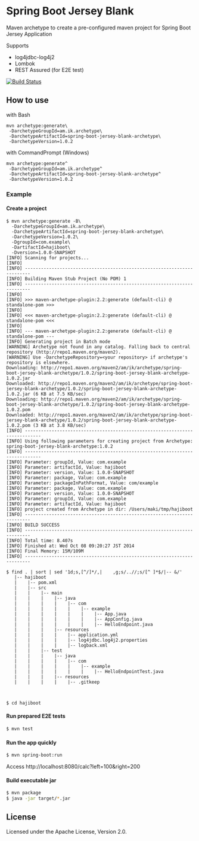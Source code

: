 # Spring Boot Jersey Blank

Maven archetype to create a pre-configured maven project for Spring Boot Jersey Application

Supports

* log4jdbc-log4j2
* Lombok
* REST Assured (for E2E test)

[![Build Status](https://travis-ci.org/making/spring-boot-jersey-blank.svg)](https://travis-ci.org/making/spring-boot-jersey-blank)

## How to use

with Bash

    mvn archetype:generate\
     -DarchetypeGroupId=am.ik.archetype\
     -DarchetypeArtifactId=spring-boot-jersey-blank-archetype\
     -DarchetypeVersion=1.0.2

with CommandPrompt (Windows)

    mvn archetype:generate^
     -DarchetypeGroupId=am.ik.archetype^
     -DarchetypeArtifactId=spring-boot-jersey-blank-archetype^
     -DarchetypeVersion=1.0.2

### Example

#### Create a project

```
$ mvn archetype:generate -B\
  -DarchetypeGroupId=am.ik.archetype\
  -DarchetypeArtifactId=spring-boot-jersey-blank-archetype\
  -DarchetypeVersion=1.0.2\
  -DgroupId=com.example\
  -DartifactId=hajiboot\
  -Dversion=1.0.0-SNAPSHOT
[INFO] Scanning for projects...
[INFO]
[INFO] ------------------------------------------------------------------------
[INFO] Building Maven Stub Project (No POM) 1
[INFO] ------------------------------------------------------------------------
[INFO]
[INFO] >>> maven-archetype-plugin:2.2:generate (default-cli) @ standalone-pom >>>
[INFO]
[INFO] <<< maven-archetype-plugin:2.2:generate (default-cli) @ standalone-pom <<<
[INFO]
[INFO] --- maven-archetype-plugin:2.2:generate (default-cli) @ standalone-pom ---
[INFO] Generating project in Batch mode
[WARNING] Archetype not found in any catalog. Falling back to central repository (http://repo1.maven.org/maven2).
[WARNING] Use -DarchetypeRepository=<your repository> if archetype's repository is elsewhere.
Downloading: http://repo1.maven.org/maven2/am/ik/archetype/spring-boot-jersey-blank-archetype/1.0.2/spring-boot-jersey-blank-archetype-1.0.2.jar
Downloaded: http://repo1.maven.org/maven2/am/ik/archetype/spring-boot-jersey-blank-archetype/1.0.2/spring-boot-jersey-blank-archetype-1.0.2.jar (6 KB at 7.5 KB/sec)
Downloading: http://repo1.maven.org/maven2/am/ik/archetype/spring-boot-jersey-blank-archetype/1.0.2/spring-boot-jersey-blank-archetype-1.0.2.pom
Downloaded: http://repo1.maven.org/maven2/am/ik/archetype/spring-boot-jersey-blank-archetype/1.0.2/spring-boot-jersey-blank-archetype-1.0.2.pom (3 KB at 3.8 KB/sec)
[INFO] ----------------------------------------------------------------------------
[INFO] Using following parameters for creating project from Archetype: spring-boot-jersey-blank-archetype:1.0.2
[INFO] ----------------------------------------------------------------------------
[INFO] Parameter: groupId, Value: com.example
[INFO] Parameter: artifactId, Value: hajiboot
[INFO] Parameter: version, Value: 1.0.0-SNAPSHOT
[INFO] Parameter: package, Value: com.example
[INFO] Parameter: packageInPathFormat, Value: com/example
[INFO] Parameter: package, Value: com.example
[INFO] Parameter: version, Value: 1.0.0-SNAPSHOT
[INFO] Parameter: groupId, Value: com.example
[INFO] Parameter: artifactId, Value: hajiboot
[INFO] project created from Archetype in dir: /Users/maki/tmp/hajiboot
[INFO] ------------------------------------------------------------------------
[INFO] BUILD SUCCESS
[INFO] ------------------------------------------------------------------------
[INFO] Total time: 8.407s
[INFO] Finished at: Wed Oct 08 09:20:27 JST 2014
[INFO] Final Memory: 15M/109M
[INFO] ------------------------------------------------------------------------

$ find . | sort | sed '1d;s,[^/]*/,|    ,g;s/..//;s/[^ ]*$/|-- &/'
   |-- hajiboot
   |    |-- pom.xml
   |    |-- src
   |    |    |-- main
   |    |    |    |-- java
   |    |    |    |    |-- com
   |    |    |    |    |    |-- example
   |    |    |    |    |    |    |-- App.java
   |    |    |    |    |    |    |-- AppConfig.java
   |    |    |    |    |    |    |-- HelloEndpoint.java
   |    |    |    |-- resources
   |    |    |    |    |-- application.yml
   |    |    |    |    |-- log4jdbc.log4j2.properties
   |    |    |    |    |-- logback.xml
   |    |    |-- test
   |    |    |    |-- java
   |    |    |    |    |-- com
   |    |    |    |    |    |-- example
   |    |    |    |    |    |    |-- HelloEndpointTest.java
   |    |    |    |-- resources
   |    |    |    |    |-- .gitkeep



$ cd hajiboot
```

#### Run prepared E2E tests

``` bash
$ mvn test
```

#### Run the app quickly

``` bash
$ mvn spring-boot:run
```

Access http://localhost:8080/calc?left=100&right=200

#### Build executable jar

``` bash
$ mvn package
$ java -jar target/*.jar
```

## License

Licensed under the Apache License, Version 2.0.

